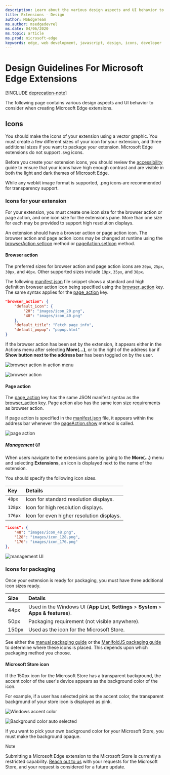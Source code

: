 ```yaml
---
description: Learn about the various design aspects and UI behavior to consider when creating Microsoft Edge extensions.
title: Extensions - Design
author: MSEdgeTeam
ms.author: msedgedevrel
ms.date: 04/06/2020
ms.topic: article
ms.prod: microsoft-edge
keywords: edge, web development, javascript, design, icons, developer
---
```


# Design Guidelines For Microsoft Edge Extensions  

[!INCLUDE [deprecation-note](../includes/deprecation-note.md)]  

The following page contains various design aspects and UI behavior to consider when creating Microsoft Edge extensions.  

## Icons  

You should make the icons of your extension using a vector graphic.  You must create a few different sizes of your icon for your extension, and three additional sizes if you want to package your extension.  Microsoft Edge extensions do not support .svg icons.  

Before you create your extension icons, you should review the [accessibility][ExtensionsGuidesAccessibility] guide to ensure that your icons have high enough contrast and are visible in both the light and dark themes of Microsoft Edge.  

While any webkit image format is supported, .png icons are recommended for transparency support.  

### Icons for your extension  

For your extension, you must create one icon size for the browser action or page action, and one icon size for the extensions pane.  More than one size for each may be provided to support high resolution displays.  

An extension should have a browser action or page action icon.  The browser action and page action icons may be changed at runtime using the [browserAction.setIcon][MSDApiBrowseractionSeticon] method or [pageAction.setIcon][MDNApiPageactionSeticon] method.  

#### Browser action  

The preferred sizes for browser action and page action icons are `20px`, `25px`, `30px`, and `40px`.  Other supported sizes include `19px`, `35px`, and `38px`.  

The following [manifest.json][ExtensionsApisupportManifestkeys] file snippet shows a standard and high definition browser action icon being specified using the [browser_action][MDNManifestjsonBrowserAction] key.  The same syntax applies for the [page_action][MDNManifestjsonPageAction] key.  

```json
"browser_action": {
    "default_icon": {
        "20": "images/icon_20.png",
        "40": "images/icon_40.png"
    },
    "default_title": "Fetch page info",
    "default_popup": "popup.html"
}
```  

If the browser action has been set by the extension, it appears either in the Actions menu after selecting **More(...)**,  or to the right of the address bar if **Show button next to the address bar** has been toggled on by the user.  

![browser action in action menu][ImageActionmenuBrowseraction]  

![browser action][ImageBrowserActionIcon]  

#### Page action  

The [page_action][MDNManifestjsonPageAction] key has the same JSON manifest syntax as the [browser_action][MDNManifestjsonBrowserAction] key.  Page action also has the same icon size requirements as browser action.  

If page action is specified in the [manifest.json][ExtensionsApisupportManifestkeys] file, it appears within the address bar whenever the [pageAction.show][MDNApiPageactionShow] method is called.  

![page action][ImagePageaction]  

##### Management UI  

When users navigate to the extensions pane by going to the **More(...)** menu and selecting **Extensions**, an icon is displayed next to the name of the extension.  

You should specify the following icon sizes.  

| Key | Details |  
|:--- |:--- |  
| `48px` | Icon for standard resolution displays. |  
| `128px` | Icon for high resolution displays. |  
| `176px` | Icon for even higher resolution displays. |  


```json
"icons": {
    "48": "images/icon_48.png",
    "128": "images/icon_128.png",
    "176": "images/icon_176.png"
},
```  

![management UI][ImageManagementUi]  

### Icons for packaging  

Once your extension is ready for packaging, you must have three additional icon sizes ready.  

| Size | Details |  
|:--- |:--- |  
| 44px | Used in the Windows UI \(**App List**, **Settings** \> **System** \> **Apps & features**\). |  
| 50px | Packaging requirement \(not visible anywhere\). |  
| 150px | Used as the icon for the Microsoft Store. |  


See either the [manual packaging guide][ExtensionsGuidesPackagingCreatingTestingPackagesAssetsFolder] or the [ManifoldJS packaging guide][ExtensionsGuidesPackagingUsingManifoldjsPackagePackagingManifoldjs] to determine where these icons is placed.  This depends upon which packaging method you choose.  

#### Microsoft Store icon  

If the 150px icon for the Microsoft Store has a transparent background, the accent color of the user's device appears as the background color of the icon.  

For example, if a user has selected pink as the accent color, the transparent background of your store icon is displayed as pink.  

![Windows accent color][ImageWindowsAccentColor]  

![Background color auto selected][ImageStoreIconTransparencyBackground]  

If you want to pick your own background color for your Microsoft Store, you must make the background opaque.  

> [!NOTE]
> Submitting a Microsoft Edge extension to the Microsoft Store is currently a restricted capability.  [Reach out to us][AkaExtensionRequest] with your requests for the Microsoft Store, and your request is considered for a future update.  

<!-- image links -->  

[ImageActionmenuBrowseraction]: ../media/actionmenu-browseraction.png "browser action in action menu"  
[ImageBrowserActionIcon]: ../media/browseractionicon.png "browser action"  
[ImagePageaction]: ../media/pageaction.png "page action"  
[ImageManagementUi]: ../media/management-ui.png "management UI"  
[ImageWindowsAccentColor]: ../media/windows-accent-color.png "Windows accent color"  
[ImageStoreIconTransparencyBackground]: ../media/store-icon-with-transparent-background.png "Background color auto selected"  

<!-- links -->  

[ExtensionsGuidesAccessibility]: ./accessibility.md "Accessibility"  
[ExtensionsGuidesPackagingCreatingTestingPackagesAssetsFolder]: ./packaging/creating-and-testing-extension-packages.md#assets-folder "Assets folder - Creating And Testing A Microsoft Edge Extension AppX Package"  
[ExtensionsGuidesPackagingUsingManifoldjsPackagePackagingManifoldjs]: ./packaging/using-manifoldjs-to-package-extensions.md#packaging-with-manifoldjs "Packaging with ManifoldJS - Using ManifoldJS To Create Extension AppX Packages"  

[ExtensionsApisupportManifestkeys]: ../API-support/supported-manifest-keys.md "Supported Manifest Keys"  

[AkaExtensionRequest]: https://aka.ms/extension-request "Reach out to us"  

[MSDApiBrowseractionSeticon]: https://developer.mozilla.org/Add-ons/WebExtensions/API/browserAction/setIcon "browserAction.setIcon() - API | MDN"  
[MDNApiPageactionSeticon]: https://developer.mozilla.org/Add-ons/WebExtensions/API/pageAction/setIcon "pageAction.setIcon() - API | MDN"  
[MDNApiPageactionShow]: https://developer.mozilla.org/Add-ons/WebExtensions/API/pageAction/show "pageAction.show() - API | MDN"  
[MDNManifestjsonBrowserAction]: https://developer.mozilla.org/docs/Mozilla/Add-ons/WebExtensions/manifest.json/browser_action "browser_action - manifest.json | MDN"  
[MDNManifestjsonPageAction]: https://developer.mozilla.org/docs/Mozilla/Add-ons/WebExtensions/manifest.json/page_action "page_action - manifest.json | MDN"  
